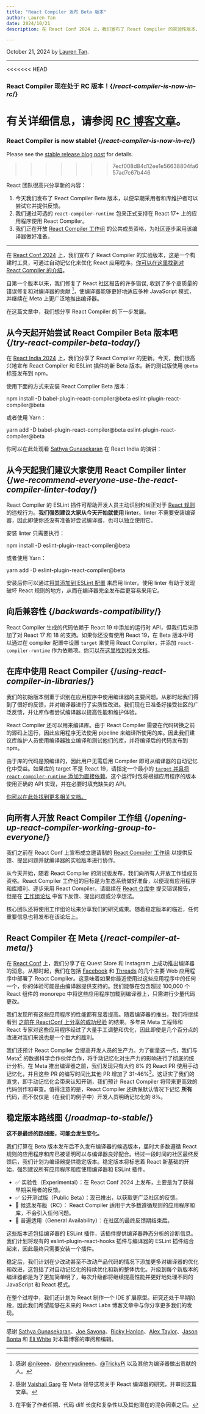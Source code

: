 ```yaml
---
title: "React Compiler 发布 Beta 版本"
author: Lauren Tan
date: 2024/10/21
description: 在 React Conf 2024 上，我们宣布了 React Compiler 的实验性版本，这是一个构建时工具，可通过自动记忆化来优化 React 应用程序。在这篇文章中，我们想分享开源的下一步发展，以及我们在编译器方面的进展。

---
```


October 21, 2024 by [Lauren Tan](https://twitter.com/potetotes).

---

<Note>

<<<<<<< HEAD
### React Compiler 现在处于 RC 版本！{/*react-compiler-is-now-in-rc*/}

有关详细信息，请参阅 [RC 博客文章](/blog/2025/04/21/react-compiler-rc)。
=======
### React Compiler is now stable! {/*react-compiler-is-now-in-rc*/}

Please see the [stable release blog post](/blog/2025/10/07/react-compiler-1) for details.
>>>>>>> 7ecf008d84d12ee1e56638804fa657ad7c67b446

</Note>

<Intro>

React 团队很高兴分享新的内容：

</Intro>

1. 今天我们发布了 React Compiler Beta 版本，以便早期采用者和库维护者可以尝试它并提供反馈。
2. 我们通过可选的 `react-compiler-runtime` 包来正式支持在 React 17+ 上的应用程序使用 React Compiler。
3. 我们正在开放 [React Compiler 工作组](https://github.com/reactwg/react-compiler) 的公共成员资格，为社区逐步采用该编译器做好准备。

---

在 [React Conf 2024](/blog/2024/05/22/react-conf-2024-recap) 上，我们宣布了 React Compiler 的实验版本，这是一个构建时工具，可通过自动记忆化来优化 React 应用程序。[你可以在这里找到对 React Compiler 的介绍](/learn/react-compiler)。

自第一个版本以来，我们修复了 React 社区报告的许多错误, 收到了多个高质量的错误修复和对编译器的贡献 [^1]，使编译器能够更好地适应多种 JavaScript 模式，并继续在 Meta 上更广泛地推出编译器。

在这篇文章中，我们想分享 React Compiler 的下一步发展。

## 从今天起开始尝试 React Compiler Beta 版本吧 {/*try-react-compiler-beta-today*/}

在 [React India 2024](https://www.youtube.com/watch?v=qd5yk2gxbtg) 上，我们分享了 React Compiler 的更新。今天，我们很高兴地宣布 React Compiler 和 ESLint 插件的新 Beta 版本。新的测试版使用 `@beta` 标签发布到 npm。

使用下面的方式来安装 React Compiler Beta 版本：

<TerminalBlock>
npm install -D babel-plugin-react-compiler@beta eslint-plugin-react-compiler@beta
</TerminalBlock>

或者使用 Yarn：

<TerminalBlock>
yarn add -D babel-plugin-react-compiler@beta eslint-plugin-react-compiler@beta
</TerminalBlock>

你可以在此处观看 [Sathya Gunasekaran](https://twitter.com/_gsathya) 在 React India 的演讲：

<YouTubeIframe src="https://www.youtube.com/embed/qd5yk2gxbtg" />

## 从今天起我们建议大家使用 React Compiler linter {/*we-recommend-everyone-use-the-react-compiler-linter-today*/}

React Compiler 的 ESLint 插件可帮助开发人员主动识别和纠正对于 [React 规则](/reference/rules) 的违规行为。**我们强烈建议大家从今天开始就使用 linter**。linter 不需要安装编译器，因此即使你还没有准备好尝试编译器，也可以独立使用它。

安装 linter 只需要执行：

<TerminalBlock>
npm install -D eslint-plugin-react-compiler@beta
</TerminalBlock>

或者使用 Yarn：

<TerminalBlock>
yarn add -D eslint-plugin-react-compiler@beta
</TerminalBlock>

安装后你可以通过[将其添加到 ESLint 配置](/learn/react-compiler/installation#eslint-integration) 来启用 linter。使用 linter 有助于发现破坏 React 规则的地方，从而在编译器完全发布后更容易采用它。

## 向后兼容性 {/*backwards-compatibility*/}

React Compiler 生成的代码依赖于 React 19 中添加的运行时 API，但我们后来添加了对 React 17 和 18 的支持。如果你还没有使用 React 19，在 Beta 版本中可以通过在 compiler 配置中设置 `target` 来使用 React Compiler，并添加 `react-compiler-runtime` 作为依赖项。[你可以在这里找到相关文档](/reference/react-compiler/configuration#react-17-18)。

## 在库中使用 React Compiler {/*using-react-compiler-in-libraries*/}

我们的初始版本侧重于识别在应用程序中使用编译器的主要问题。从那时起我们得到了很好的反馈，并对编译器进行了实质性改进。我们现在已准备好接受社区的广泛反馈，并让库作者尝试编译器以提高性能和维护体验。

React Compiler 还可以用来编译库。由于 React Compiler 需要在代码转换之前的源码上运行，因此应用程序无法使用 pipeline 来编译所使用的库。因此我们建议库维护人员使用编译器独立编译和测试他们的库，并将编译后的代码发布到 npm。

由于库的代码是预编译的，因此用户无需启用 Compiler 即可从编译器的自动记忆化中受益。如果库的 target 不是 React 19，请指定一个最小的 [`target` 并且将 `react-compiler-runtime` 添加为直接依赖](#using-react-compiler-with-react-17-or-18)。这个运行时包将根据应用程序的版本使用正确的 API 实现，并在必要时填充缺失的 API。

[你可以在此处找到更多相关文档。](/reference/react-compiler/compiling-libraries)

## 向所有人开放 React Compiler 工作组 {/*opening-up-react-compiler-working-group-to-everyone*/}

我们之前在 React Conf 上宣布成立邀请制的 [React Compiler 工作组](https://github.com/reactwg/react-compiler) 以提供反馈、提出问题并就编译器的实验版本进行协作。

从今天开始，随着 React Compiler 的测试版发布，我们向所有人开放工作组成员资格。React Compiler 工作组的目标是为生态系统做好准备，以便现有应用程序和库顺利、逐步采用 React Compiler。请继续在 [React 仓库中](https://github.com/facebook/react) 提交错误报告，但是在 [工作组论坛](https://github.com/reactwg/react-compiler/discussions) 中留下反馈、提出问题或分享想法。

核心团队还将使用工作组论坛来分享我们的研究成果。随着稳定版本的临近，任何重要信息也将发布在该论坛上。

## React Compiler 在 Meta {/*react-compiler-at-meta*/}

在 [React Conf](/blog/2024/05/22/react-conf-2024-recap) 上，我们分享了在 Quest Store 和 Instagram 上成功推出编译器的消息。从那时起，我们在包括 [Facebook](https://www.facebook.com) 和 [Threads](https://www.threads.net) 的几个主要 Web 应用程序中部署了 React Compiler。这意味着如果你最近使用过这些应用程序中的任何一个，你的体验可能是由编译器提供支持的。我们能够在包含超过 100,000 个 React 组件的 monorepo 中将这些应用程序加载到编译器上，只需进行少量代码更改。

我们发现所有这些应用程序的性能都有显着提高。随着编译器的推出，我们将继续看到 [之前在 ReactConf 上分享的成功经验](https://youtu.be/lyEKhv8-3n0?t=3223) 的结果。多年来 Meta 工程师和 React 专家对这些应用程序经过了大量手工调整和优化，因此即使是几个百分点的改进对我们来说也是一个巨大的胜利。

我们还预计 React Compiler 会提高开发人员的生产力。为了衡量这一点，我们与 Meta[^2] 的数据科学合作伙伴合作，将手动记忆化对生产力的影响进行了彻底的统计分析。在 Meta 推出编译器之前，我们发现只有大约 8% 的 React PR 使用手动记忆化，并且这些 PR 的编写时间比其他 PR 增加了 31-46%[^3]。这证实了我们的直觉，即手动记忆化会带来认知开销，我们预计 React Compiler 将带来更高效的代码创作和审查。值得注意的是，React Compiler 还确保默认情况下记忆 **所有** 代码，而不仅仅是（在我们的例子中）开发人员明确记忆化的 8%。

## 稳定版本路线图 {/*roadmap-to-stable*/}

**这不是最终的路线图，可能会发生变化。**

我们打算在 Beta 版本发布后不久发布编译器的候选版本，届时大多数遵循 React 规则的应用程序和库已被证明可以与编译器良好配合。经过一段时间的社区最终反馈后，我们计划为编译器提供稳定版本。稳定版本将标志着 React 新基础的开始，强烈建议所有应用程序和库使用编译器和 ESLint 插件。

* ✅ 实验性（Experimental）：在 React Conf 2024 上发布，主要是为了获得早期采用者的反馈。 
* ✅ 公开测试版（Public Beta）：现已推出，以获取更广泛社区的反馈。
* 🚧 候选发布版（RC）： React Compiler 适用于大多数遵循规则的应用程序和库，不会引入任何问题。
* 🚧 普遍适用（General Availability）：在社区的最终反馈期结束后。

这些版本还包括编译器的 ESLint 插件，该插件提供编译器静态分析的诊断信息。我们计划将现有的 eslint-plugin-react-hooks 插件与编译器的 ESLint 插件结合起来，因此最终只需要安装一个插件。

稳定后，我们计划在少改动甚至不改动产品代码的情况下添加更多对编译器的优化和改进，这包括了对自动记忆化的持续优化和新的整体优化。升级到每个新版本的编译器都是为了更加简单明了，每次升级都将继续提高性能并更好地处理不同的 JavaScript 和 React 模式。

在整个过程中，我们还计划为 React 制作一个 IDE 扩展原型。研究还处于早期阶段，因此我们希望能够在未来的 React Labs 博客文章中与你分享更多我们的发现。

---

感谢 [Sathya Gunasekaran](https://twitter.com/_gsathya)、[Joe Savona](https://twitter.com/en_JS)、[Ricky Hanlon](https://twitter.com/rickhanlonii)、[Alex Taylor](https://github.com/alexmckenley)、[Jason Bonta](https://twitter.com/someextent) 和 [Eli White](https://twitter.com/Eli_White) 对本篇博客的审阅和编辑。

---

[^1]: 感谢 [@nikeee](https://github.com/facebook/react/pulls?q=is%3Apr+author%3Anikeee)、[@henryqdineen](https://github.com/facebook/react/pulls?q=is%3Apr+author%3Ahenryqdineen)、[@TrickyPi](https://github.com/facebook/react/pulls?q=is%3Apr+author%3ATrickyPi) 以及其他为编译器做出贡献的人。

[^2]: 感谢 [Vaishali Garg](https://www.linkedin.com/in/vaishaligarg09) 在 Meta 领导这项关于 React 编译器的研究，并审阅这篇文章。

[^3]: 在平衡了作者任期、代码 diff 长度和复杂性以及其他潜在的混杂因素之后。